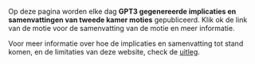 

Op deze pagina worden elke dag **GPT3 gegenereerde implicaties en samenvattingen
van tweede kamer moties** gepubliceerd. Klik ok de link van de motie voor de samenvatting van de motie en meer informatie.

Voor meer informatie over hoe de implicaties en samenvatting tot stand komen, en de limitaties van deze website, check de [uitleg](uitleg.html).

